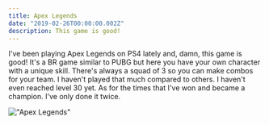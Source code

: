 ```yaml
---
title: Apex Legends
date: "2019-02-26T00:00:00.002Z"
description: This game is good!
---
```


I've been playing Apex Legends on PS4 lately and, damn, this game is good! It's a BR game similar to PUBG but here you have your own character with a unique skill. There's always a squad of 3 so you can make combos for your team. I haven't played that much compared to others. I haven't even reached level 30 yet. As for the times that I've won and became a champion. I've only done it twice.

!["Apex Legends"](https://image.gameapps.hk/images/201902/07/ffa.jpg)